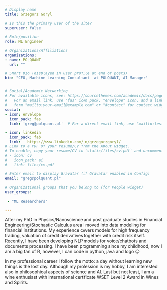 ```yaml
---
# Display name
title: Grzegorz Goryl

# Is this the primary user of the site?
superuser: false

# Role/position
role: ML Engineer

# Organizations/Affiliations
organizations:
- name: POLQUANT
  url: ""

# Short bio (displayed in user profile at end of posts)
bio: "CEO, Machine Learning Consultant  at POLQUANT, AI Manager"


# Social/Academic Networking
# For available icons, see: https://sourcethemes.com/academic/docs/page-builder/#icons
#   For an email link, use "fas" icon pack, "envelope" icon, and a link in the
#   form "mailto:your-email@example.com" or "#contact" for contact widget.
social:
- icon: envelope
  icon_pack: fas
  link: 'greg@polquant.pl'  # For a direct email link, use "mailto:test@example.org".

- icon: linkedin
  icon_pack: fab
  link:   https://www.linkedin.com/in/grzegorzgoryl/
# Link to a PDF of your resume/CV from the About widget.
# To enable, copy your resume/CV to `static/files/cv.pdf` and uncomment the lines below.
# - icon: cv
#   icon_pack: ai
#   link: files/cv.pdf

# Enter email to display Gravatar (if Gravatar enabled in Config)
email: "greg@polquant.pl"

# Organizational groups that you belong to (for People widget)
user_groups:
 
 - "ML Researchers"

---
```

After my PhD in Physics/Nanoscience and post graduate studies in Financial Engineering/Stochastic Calculus area I moved into data modeling for financial institutions. My experience covers models for high frequency trading, valuation of credit derivatives together with credit risk itself. Recently, I have been developing NLP models for voice/chatbots and  documents processing. I have been programming since my childhood, now I am a big fan of R, however, I can code in python, java and logo 😉

In my professional career I follow the  motto: a day without learning new things is the lost day. Although my profession is my hobby, I am interested also in philosophical aspects of science and AI. Last but not least, I am a wine enthusiast with international certificate WSET Level 2 Award in Wines and Spirits.

 

